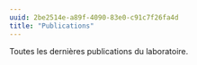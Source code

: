```yaml
---
uuid: 2be2514e-a89f-4090-83e0-c91c7f26fa4d
title: "Publications"
---
```

 Toutes les dernières publications du laboratoire.